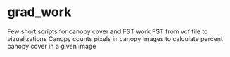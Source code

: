 # grad_work
Few short scripts for canopy cover and FST work
FST from vcf file to vizualizations
Canopy counts pixels in canopy images to calculate percent canopy cover in a given image
